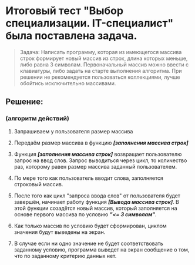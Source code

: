 # Итоговый тест "Выбор специализации. IT-специалист" была поставлена задача.

>Задача: 
Написать программу, которая из имеющегося массива строк формирует новый массив из строк, длина которых меньше, либо равна 3 символам. Первоначальный массив можно ввести с клавиатуры, либо задать на старте выполнения алгоритма. При решении не рекомендуется пользоваться коллекциями, лучше обойтись исключительно массивами.

## Решение: 
### (алгоритм действий)

1. Запрашиваем у пользователя размер массива
2. Передаём размер массива в функцию  ***[заполнения массива строк]***
3. Функция  ***[заполнения массива строк]*** возвращает пользователю запрос на ввод слов. Запрос выводиться через цикл, то количество раз, которому равен размер массива заданный пользователем.
4. По мере того как пользователь вводит слова, заполняется строковый массив.
5. После того как цикл "запроса ввода слов" от пользователя будет завершён, начинает работу функция ***[Вывода массива строк]***. В этой функции созадётся новый массив, который заполняется на основе первого массива по условию ***"<= 3 символам"***.
6. Как только массив по условию будет сформирован, циклом значения будут выведены на экран.

7. В случае если ни одно значение не будет соответствовать заданному условию, программа выведет на экран сообщение о том, что по заданному критерию данных нет.



